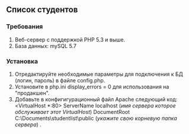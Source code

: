 ## Список студентов

### Требования
1. Веб-сервер с поддержкой PHP 5.3 и выше.
2. База данных: mySQL 5.7

### Установка
1. Отредактируйте необходимые параметры для подключения к БД (логин, пароль) в файле config.php.
2. Установите в php.ini display_errors = 0 для использования на "продакшен".
3. Добавьте в конфигигурационный файл Apache следующий код:
<VirtualHost *:80>
ServerName localhost (*имя сервера которое обслуживает этот VirtualHost*)
DocumentRoot C:\Documents\studentlist\public (*укажите свою корневую папка сервера*)
</VirtualHost>.
